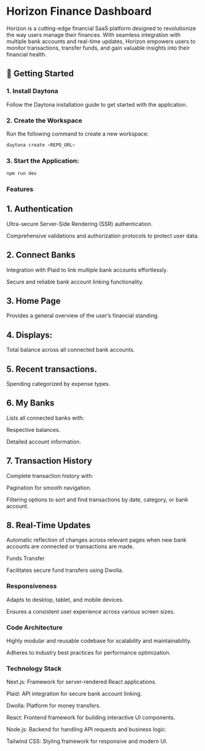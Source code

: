 # Horizon Finance Dashboard

Horizon is a cutting-edge financial SaaS platform designed to revolutionize the way users manage their finances. With seamless integration with multiple bank accounts and real-time updates, Horizon empowers users to monitor transactions, transfer funds, and gain valuable insights into their financial health.

## 🚀 Getting Started

### 1. Install Daytona
Follow the Daytona installation guide to get started with the application.

### 2. Create the Workspace
Run the following command to create a new workspace:

```bash
daytona create <REPO_URL>
```

### 3. Start the Application:
```bash
npm run dev
```

### Features

## 1. Authentication

Ultra-secure Server-Side Rendering (SSR) authentication.

Comprehensive validations and authorization protocols to protect user data.

## 2. Connect Banks

Integration with Plaid to link multiple bank accounts effortlessly.

Secure and reliable bank account linking functionality.

## 3. Home Page

Provides a general overview of the user’s financial standing.

## 4. Displays:

Total balance across all connected bank accounts.

## 5. Recent transactions.

Spending categorized by expense types.

## 6. My Banks

Lists all connected banks with:

Respective balances.

Detailed account information.

## 7. Transaction History

Complete transaction history with:

Pagination for smooth navigation.

Filtering options to sort and find transactions by date, category, or bank account.

## 8. Real-Time Updates

Automatic reflection of changes across relevant pages when new bank accounts are connected or transactions are made.

Funds Transfer

Facilitates secure fund transfers using Dwolla.


### Responsiveness

Adapts to desktop, tablet, and mobile devices.

Ensures a consistent user experience across various screen sizes.

### Code Architecture

Highly modular and reusable codebase for scalability and maintainability.

Adheres to industry best practices for performance optimization.


### Technology Stack

Next.js: Framework for server-rendered React applications.

Plaid: API integration for secure bank account linking.

Dwolla: Platform for money transfers.

React: Frontend framework for building interactive UI components.

Node.js: Backend for handling API requests and business logic.

Tailwind CSS: Styling framework for responsive and modern UI.
